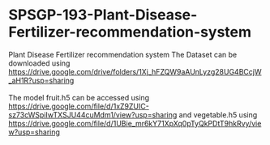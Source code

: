 # SPSGP-193-Plant-Disease-Fertilizer-recommendation-system
Plant Disease Fertilizer recommendation system
The Dataset can be downloaded using https://drive.google.com/drive/folders/1Xj_hFZQW9aAUnLyzg28UG4BCcjW_aH1R?usp=sharing <br><br>
The model fruit.h5 can be accessed using https://drive.google.com/file/d/1xZ9ZUIC-sz73cWSpiIwTXSJU44cuMdm1/view?usp=sharing and vegetable.h5 using https://drive.google.com/file/d/1UBie_mr6kY71XpXq0pTyQkPDtT9hkRvy/view?usp=sharing
